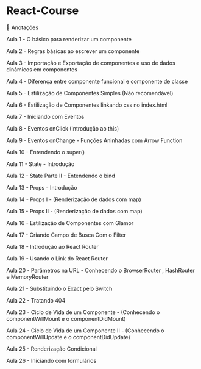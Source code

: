 # React-Course
:blue_book:  Anotações  


Aula 1 - O básico para renderizar um componente

Aula 2 - Regras básicas ao escrever um componente 

Aula 3 - Importação e Exportação de componentes e uso de dados dinâmicos em componentes

Aula 4 - Diferença entre componente funcional e componente de classe 

Aula 5 -  Estilização de Componentes Simples (Não recomendável)

Aula 6 -  Estilização de Componentes linkando css no index.html 

Aula 7 -  Iniciando com Eventos

Aula 8 -  Eventos onClick  (Introdução ao this)

Aula 9 -  Eventos onChange - Funções Aninhadas com Arrow Function

Aula 10 - Entendendo o super()

Aula 11 - State - Introdução

Aula 12 - State Parte II - Entendendo o bind

Aula 13 - Props - Introdução

Aula 14 - Props I -  (Renderização de dados com map)

Aula 15 - Props II - (Renderização de dados com map)

Aula 16 - Estilização de Componentes com Glamor

Aula 17 - Criando Campo de Busca Com o Filter

Aula 18 - Introdução ao  React Router

Aula 19 - Usando o Link do React Router

Aula 20 - Parâmetros na URL - Conhecendo o BrowserRouter , HashRouter  e MemoryRouter

Aula 21 - Substituindo o Exact pelo Switch

Aula 22 - Tratando 404

Aula 23 - Ciclo de Vida de um Componente    - (Conhecendo o componentWillMount e o componentDidMount)

Aula 24 - Ciclo de Vida de um Componente II - (Conhecendo o componentWillUpdate e o componentDidUpdate)

Aula 25 - Renderização Condicional 

Aula 26 - Iniciando com formulários
